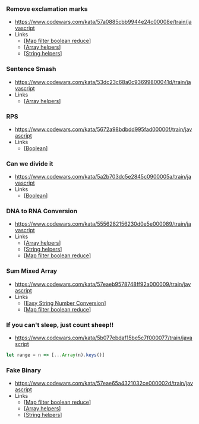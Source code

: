 ### Remove exclamation marks
- https://www.codewars.com/kata/57a0885cbb9944e24c00008e/train/javascript
- Links
	- [[Map filter boolean reduce]]
	- [[Array helpers]]
	- [[String helpers]]
### Sentence Smash
- https://www.codewars.com/kata/53dc23c68a0c93699800041d/train/javascript
- Links
	- [[Array helpers]]
### RPS
- https://www.codewars.com/kata/5672a98bdbdd995fad00000f/train/javascript
- Links
	- [[Boolean]]
	
### Can we divide it
- https://www.codewars.com/kata/5a2b703dc5e2845c0900005a/train/javascript
- Links
	- [[Boolean]]

### DNA to RNA Conversion
- https://www.codewars.com/kata/5556282156230d0e5e000089/train/javascript
- Links
	- [[Array helpers]]
	- [[String helpers]]
	- [[Map filter boolean reduce]]
	
### Sum Mixed Array
- https://www.codewars.com/kata/57eaeb9578748ff92a000009/train/javascript
- Links
	- [[Easy String Number Conversion]]
	- [[Map filter boolean reduce]]

### If you can't sleep, just count sheep!!
- https://www.codewars.com/kata/5b077ebdaf15be5c7f000077/train/javascript

```js
let range = n => [...Array(n).keys()]
```

### Fake Binary
- https://www.codewars.com/kata/57eae65a4321032ce000002d/train/javascript
- Links
	- [[Map filter boolean reduce]]
	- [[Array helpers]]
	- [[String helpers]]

[//begin]: # "Autogenerated link references for markdown compatibility"
[Map filter boolean reduce]: <../Lesson 2/Map filter boolean reduce.md> "Map filter boolean reduce"
[Array helpers]: <../Lesson 4/Array helpers.md> "Array helpers"
[String helpers]: <../Lesson 4/String helpers.md> "String helpers"
[Array helpers]: <../Lesson 4/Array helpers.md> "Array helpers"
[Boolean]: Boolean.md "Boolean"
[Boolean]: Boolean.md "Boolean"
[Array helpers]: <../Lesson 4/Array helpers.md> "Array helpers"
[String helpers]: <../Lesson 4/String helpers.md> "String helpers"
[Map filter boolean reduce]: <../Lesson 2/Map filter boolean reduce.md> "Map filter boolean reduce"
[Easy String Number Conversion]: <Easy String Number Conversion.md> "Easy String Number Conversion"
[Map filter boolean reduce]: <../Lesson 2/Map filter boolean reduce.md> "Map filter boolean reduce"
[Map filter boolean reduce]: <../Lesson 2/Map filter boolean reduce.md> "Map filter boolean reduce"
[Array helpers]: <../Lesson 4/Array helpers.md> "Array helpers"
[String helpers]: <../Lesson 4/String helpers.md> "String helpers"
[//end]: # "Autogenerated link references"